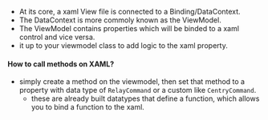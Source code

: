 - At its core, a xaml View file is connected to a Binding/DataContext.
- The DataContext is more commoly known as the ViewModel.
- The ViewModel contains properties which will be binded to a xaml control and vice versa.
- it up to your viewmodel class to add logic to the xaml property.
#### How to call methods on XAML?
- simply create a method on the viewmodel, then set that method to a property with data type of `RelayCommand` or a custom like `CentryCommand`.
	- these are already built datatypes that define a function, which allows you to bind a function to the xaml.

